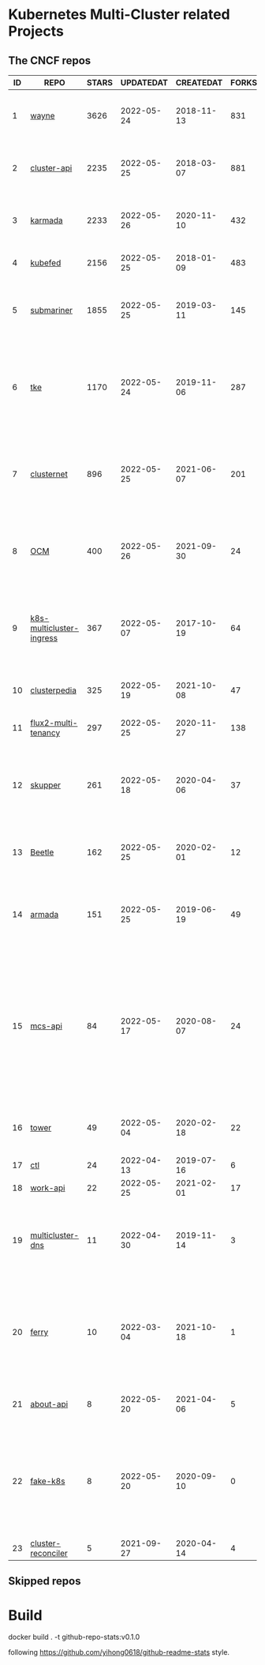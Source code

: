 # Kubernetes Multi-Cluster related Projects

<!--START_SECTION:github_repos-->
## The CNCF repos
| ID |                                            REPO                                             | STARS | UPDATEDAT  | CREATEDAT  | FORKSCOUNT |                                                                                                DESCRIPTIONS                                                                                                |
|----|---------------------------------------------------------------------------------------------|-------|------------|------------|------------|------------------------------------------------------------------------------------------------------------------------------------------------------------------------------------------------------------|
|  1 | [wayne](https://github.com/Qihoo360/wayne)                                                  |  3626 | 2022-05-24 | 2018-11-13 |        831 | Kubernetes multi-cluster management and publishing platform                                                                                                                                                |
|  2 | [cluster-api](https://github.com/kubernetes-sigs/cluster-api)                               |  2235 | 2022-05-25 | 2018-03-07 |        881 | Home for Cluster API, a subproject of sig-cluster-lifecycle                                                                                                                                                |
|  3 | [karmada](https://github.com/karmada-io/karmada)                                            |  2233 | 2022-05-26 | 2020-11-10 |        432 | Open, Multi-Cloud, Multi-Cluster Kubernetes Orchestration                                                                                                                                                  |
|  4 | [kubefed](https://github.com/kubernetes-sigs/kubefed)                                       |  2156 | 2022-05-25 | 2018-01-09 |        483 | Kubernetes Cluster Federation                                                                                                                                                                              |
|  5 | [submariner](https://github.com/submariner-io/submariner)                                   |  1855 | 2022-05-25 | 2019-03-11 |        145 | Connect all your Kubernetes clusters, no matter where they are in the world.                                                                                                                               |
|  6 | [tke](https://github.com/tkestack/tke)                                                      |  1170 | 2022-05-24 | 2019-11-06 |        287 | Native Kubernetes container management platform supporting multi-tenant and multi-cluster                                                                                                                  |
|  7 | [clusternet](https://github.com/clusternet/clusternet)                                      |   896 | 2022-05-25 | 2021-06-07 |        201 | Managing your Kubernetes clusters (including public, private, edge, etc) as easily as visiting the Internet ⎈                                                                                              |
|  8 | [OCM](https://github.com/open-cluster-management-io/OCM)                                    |   400 | 2022-05-26 | 2021-09-30 |         24 | Contains useful documentation on the OCM project. Report here if you found any issues in OCM.                                                                                                              |
|  9 | [k8s-multicluster-ingress](https://github.com/GoogleCloudPlatform/k8s-multicluster-ingress) |   367 | 2022-05-07 | 2017-10-19 |         64 | kubemci: Command line tool to configure L7 load balancers using multiple kubernetes clusters                                                                                                               |
| 10 | [clusterpedia](https://github.com/clusterpedia-io/clusterpedia)                             |   325 | 2022-05-19 | 2021-10-08 |         47 | The Encyclopedia of Kubernetes clusters                                                                                                                                                                    |
| 11 | [flux2-multi-tenancy](https://github.com/fluxcd/flux2-multi-tenancy)                        |   297 | 2022-05-25 | 2020-11-27 |        138 | Manage multi-tenant clusters with Flux                                                                                                                                                                     |
| 12 | [skupper](https://github.com/skupperproject/skupper)                                        |   261 | 2022-05-18 | 2020-04-06 |         37 | Skupper is an implementation of a Virtual Application Network, enabling rich hybrid cloud communication.                                                                                                   |
| 13 | [Beetle](https://github.com/Clivern/Beetle)                                                 |   162 | 2022-05-25 | 2020-02-01 |         12 | 🔥  Kubernetes multi-cluster deployment automation service.                                                                                                                                                |
| 14 | [armada](https://github.com/G-Research/armada)                                              |   151 | 2022-05-25 | 2019-06-19 |         49 | A multi-cluster batch queuing system for high-throughput workloads on Kubernetes.                                                                                                                          |
| 15 | [mcs-api](https://github.com/kubernetes-sigs/mcs-api)                                       |    84 | 2022-05-17 | 2020-08-07 |         24 | This repository hosts the Multi-Cluster Service APIs. Providers can import packages in this repo to ensure their multi-cluster service controller implementations will be compatible with MCS data planes. |
| 16 | [tower](https://github.com/kubesphere/tower)                                                |    49 | 2022-05-04 | 2020-02-18 |         22 | Proxy for multiple Kubernetes cluster communication                                                                                                                                                        |
| 17 | [ctl](https://github.com/wish/ctl)                                                          |    24 | 2022-04-13 | 2019-07-16 |          6 | multi-cluster kubectl                                                                                                                                                                                      |
| 18 | [work-api](https://github.com/kubernetes-sigs/work-api)                                     |    22 | 2022-05-25 | 2021-02-01 |         17 | Kubernetes Work API                                                                                                                                                                                        |
| 19 | [multicluster-dns](https://github.com/coredns/multicluster-dns)                             |    11 | 2022-04-30 | 2019-11-14 |          3 | An example of how to use the kubernetai plugin to do multicluster DNS-based service discovery                                                                                                              |
| 20 | [ferry](https://github.com/ferry-proxy/ferry)                                               |    10 | 2022-03-04 | 2021-10-18 |          1 | Ferry is a multi-cluster communication component of Kubernetes that supports mapping services from one cluster to another.                                                                                 |
| 21 | [about-api](https://github.com/kubernetes-sigs/about-api)                                   |     8 | 2022-05-20 | 2021-04-06 |          5 | A CRD for arbitrary properties about a cluster                                                                                                                                                             |
| 22 | [fake-k8s](https://github.com/wzshiming/fake-k8s)                                           |     8 | 2022-05-20 | 2020-09-10 |          0 | Run the fake k8s with docker-compose, It can be used as an alternative to Kind in some scenarios where you don’t need to actually run the Pod                                                              |
| 23 | [cluster-reconciler](https://github.com/vllry/cluster-reconciler)                           |     5 | 2021-09-27 | 2020-04-14 |          4 | cluster-reconciler                                                                                                                                                                                         |



## Skipped repos
<!--END_SECTION:github_repos-->

# Build

docker build . -t github-repo-stats:v0.1.0

following https://github.com/yihong0618/github-readme-stats style.
